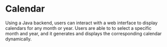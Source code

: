 # Calendar 

Using a Java backend, users can interact with a web interface to display calendars for any month or year. Users are able to to select a specific month and year, and it generates and displays the corresponding calendar dynamically. 
